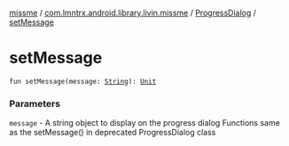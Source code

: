[missme](../../index.md) / [com.lmntrx.android.library.livin.missme](../index.md) / [ProgressDialog](index.md) / [setMessage](./set-message.md)

# setMessage

`fun setMessage(message: `[`String`](https://kotlinlang.org/api/latest/jvm/stdlib/kotlin/-string/index.html)`): `[`Unit`](https://kotlinlang.org/api/latest/jvm/stdlib/kotlin/-unit/index.html)

### Parameters

`message` - A string object to display on the progress dialog
Functions same as the setMessage() in deprecated ProgressDialog class